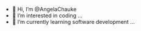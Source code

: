 - 👋 Hi, I’m @AngelaChauke
- 👀 I’m interested in coding ...
- 🌱 I’m currently learning software development ...

<!---
AngelaChauke/AngelaChauke is a ✨ special ✨ repository because its `README.md` (this file) appears on your GitHub profile.
You can click the Preview link to take a look at your changes.
--->

